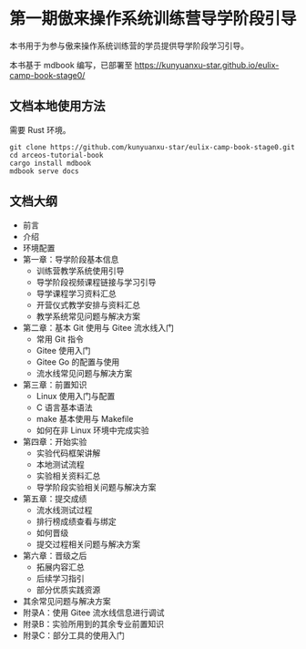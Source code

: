 # 第一期傲来操作系统训练营导学阶段引导

本书用于为参与傲来操作系统训练营的学员提供导学阶段学习引导。

本书基于 mdbook 编写，已部署至 https://kunyuanxu-star.github.io/eulix-camp-book-stage0/

## 文档本地使用方法

需要 Rust 环境。

```shell
git clone https://github.com/kunyuanxu-star/eulix-camp-book-stage0.git
cd arceos-tutorial-book
cargo install mdbook
mdbook serve docs
```

## 文档大纲

* 前言
* 介绍
* 环境配置
* 第一章：导学阶段基本信息
  * 训练营教学系统使用引导
  * 导学阶段视频课程链接与学习引导
  * 导学课程学习资料汇总
  * 开营仪式教学安排与资料汇总
  * 教学系统常见问题与解决方案
* 第二章：基本 Git 使用与 Gitee 流水线入门
  * 常用 Git 指令
  * Gitee 使用入门
  * Gitee Go 的配置与使用
  * 流水线常见问题与解决方案
* 第三章：前置知识
  * Linux 使用入门与配置
  * C 语言基本语法
  * make 基本使用与 Makefile
  * 如何在非 Linux 环境中完成实验
* 第四章：开始实验
  * 实验代码框架讲解
  * 本地测试流程
  * 实验相关资料汇总
  * 导学阶段实验相关问题与解决方案
* 第五章：提交成绩
  * 流水线测试过程
  * 排行榜成绩查看与绑定
  * 如何晋级
  * 提交过程相关问题与解决方案
* 第六章：晋级之后
  * 拓展内容汇总
  * 后续学习指引
  * 部分优质实践资源
* 其余常见问题与解决方案
* 附录A：使用 Gitee 流水线信息进行调试
* 附录B：实验所用到的其余专业前置知识
* 附录C：部分工具的使用入门
